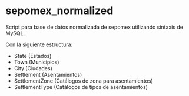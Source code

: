# sepomex_normalized
Script para base de datos normalizada de sepomex utilizando sintaxis de MySQL.

Con la siguiente estructura:
- State (Estados)
- Town (Municipios)
- City (Ciudades)
- Settlement (Asentamientos)
- SettlementZone (Catálogos de zona para asentamientos)
- SettlementType (Catálogos de tipos de asentamientos)
